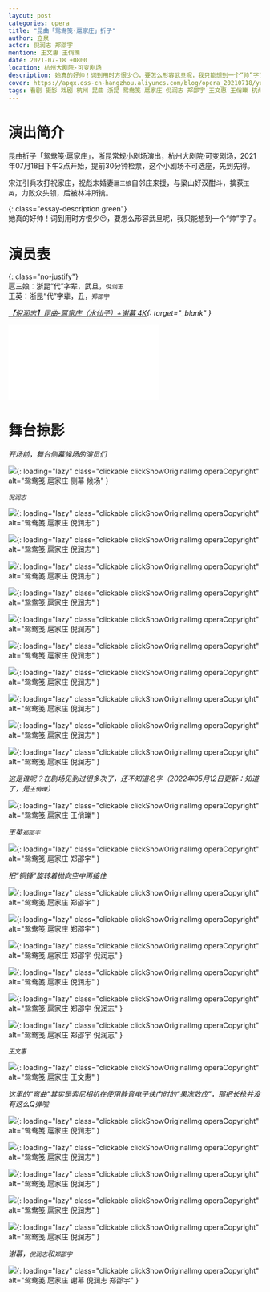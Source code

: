 ```yaml
---
layout: post
categories: opera
title: "昆曲「鸳鸯笺·扈家庄」折子"
author: 立泉
actor: 倪润志 郑邵宇
mention: 王文惠 王俏瓅
date: 2021-07-18 +0800
location: 杭州大剧院·可变剧场
description: 她真的好帅！词到用时方恨少😶，要怎么形容武旦呢，我只能想到一个“帅”字了。
cover: https://apqx.oss-cn-hangzhou.aliyuncs.com/blog/opera_20210718/yuanyangjian_hujiazhuang/DSC06686_thumb.jpg
tags: 看剧 摄影 戏剧 杭州 昆曲 浙昆 鸳鸯笺 扈家庄 倪润志 郑邵宇 王文惠 王俏瓅 杭州大剧院·可变剧场
---
```


# 演出简介

昆曲折子「鸳鸯笺·扈家庄」，浙昆常规小剧场演出，杭州大剧院·可变剧场，2021年07月18日下午2点开始，提前30分钟检票，这个小剧场不可选座，先到先得。

宋江引兵攻打祝家庄，祝彪末婚妻`扈三娘`自邻庄来援，与梁山好汉酣斗，擒获`王英`，力败众头领，后被林冲所擒。

{: class="essay-description green"}  
她真的好帅！词到用时方恨少😶，要怎么形容武旦呢，我只能想到一个“帅”字了。

# 演员表

{: class="no-justify"}  
扈三娘：浙昆“代”字辈，武旦，`倪润志`  
王英：浙昆“代”字辈，丑，`郑邵宇`

*[【倪润志】昆曲-扈家庄（水仙子）+谢幕 4K](https://www.bilibili.com/video/BV1Ch411v7PY){: target="_blank" }*

<div class="video-container">
<iframe loading="lazy" src="//player.bilibili.com/player.html?aid=205688827&bvid=BV1Ch411v7PY&cid=341174839&page=1" scrolling="no" border="0" frameborder="no" framespacing="0" allowfullscreen="true"> </iframe>
</div>

# 舞台掠影

*开场前，舞台侧幕候场的演员们*

![](https://apqx.oss-cn-hangzhou.aliyuncs.com/blog/opera_20210718/yuanyangjian_hujiazhuang/DSC06676_thumb.jpg){: loading="lazy" class="clickable clickShowOriginalImg operaCopyright" alt="鸳鸯笺 扈家庄 侧幕 候场" }

*`倪润志`*

![](https://apqx.oss-cn-hangzhou.aliyuncs.com/blog/opera_20210718/yuanyangjian_hujiazhuang/DSC06677_thumb.jpg){: loading="lazy" class="clickable clickShowOriginalImg operaCopyright" alt="鸳鸯笺 扈家庄 倪润志" }

![](https://apqx.oss-cn-hangzhou.aliyuncs.com/blog/opera_20210718/yuanyangjian_hujiazhuang/DSC06678_thumb.jpg){: loading="lazy" class="clickable clickShowOriginalImg operaCopyright" alt="鸳鸯笺 扈家庄 倪润志" }

![](https://apqx.oss-cn-hangzhou.aliyuncs.com/blog/opera_20210718/yuanyangjian_hujiazhuang/DSC06680_thumb.jpg){: loading="lazy" class="clickable clickShowOriginalImg operaCopyright" alt="鸳鸯笺 扈家庄 倪润志" }

![](https://apqx.oss-cn-hangzhou.aliyuncs.com/blog/opera_20210718/yuanyangjian_hujiazhuang/DSC06686_thumb.jpg){: loading="lazy" class="clickable clickShowOriginalImg operaCopyright" alt="鸳鸯笺 扈家庄 倪润志" }

![](https://apqx.oss-cn-hangzhou.aliyuncs.com/blog/opera_20210718/yuanyangjian_hujiazhuang/DSC06689_thumb.jpg){: loading="lazy" class="clickable clickShowOriginalImg operaCopyright" alt="鸳鸯笺 扈家庄 倪润志" }

![](https://apqx.oss-cn-hangzhou.aliyuncs.com/blog/opera_20210718/yuanyangjian_hujiazhuang/DSC06696_thumb.jpg){: loading="lazy" class="clickable clickShowOriginalImg operaCopyright" alt="鸳鸯笺 扈家庄 倪润志" }

![](https://apqx.oss-cn-hangzhou.aliyuncs.com/blog/opera_20210718/yuanyangjian_hujiazhuang/DSC06711_thumb.jpg){: loading="lazy" class="clickable clickShowOriginalImg operaCopyright" alt="鸳鸯笺 扈家庄 倪润志" }

![](https://apqx.oss-cn-hangzhou.aliyuncs.com/blog/opera_20210718/yuanyangjian_hujiazhuang/DSC06716_thumb.jpg){: loading="lazy" class="clickable clickShowOriginalImg operaCopyright" alt="鸳鸯笺 扈家庄 倪润志" }

![](https://apqx.oss-cn-hangzhou.aliyuncs.com/blog/opera_20210718/yuanyangjian_hujiazhuang/DSC06735_thumb.jpg){: loading="lazy" class="clickable clickShowOriginalImg operaCopyright" alt="鸳鸯笺 扈家庄 倪润志" }

![](https://apqx.oss-cn-hangzhou.aliyuncs.com/blog/opera_20210718/yuanyangjian_hujiazhuang/DSC06737_thumb.jpg){: loading="lazy" class="clickable clickShowOriginalImg operaCopyright" alt="鸳鸯笺 扈家庄 倪润志" }

*这是谁呢？在剧场见到过很多次了，还不知道名字（2022年05月12日更新：知道了，是`王俏瓅`）*

![](https://apqx.oss-cn-hangzhou.aliyuncs.com/blog/opera_20210718/yuanyangjian_hujiazhuang/DSC06748_thumb.jpg){: loading="lazy" class="clickable clickShowOriginalImg operaCopyright" alt="鸳鸯笺 扈家庄 王俏瓅" }

*王英`郑邵宇`*

![](https://apqx.oss-cn-hangzhou.aliyuncs.com/blog/opera_20210718/yuanyangjian_hujiazhuang/DSC06755_thumb.jpg){: loading="lazy" class="clickable clickShowOriginalImg operaCopyright" alt="鸳鸯笺 扈家庄 郑邵宇" }

*把“铜锤”旋转着抛向空中再接住*

![](https://apqx.oss-cn-hangzhou.aliyuncs.com/blog/opera_20210718/yuanyangjian_hujiazhuang/DSC06767_thumb.jpg){: loading="lazy" class="clickable clickShowOriginalImg operaCopyright" alt="鸳鸯笺 扈家庄 郑邵宇" }

![](https://apqx.oss-cn-hangzhou.aliyuncs.com/blog/opera_20210718/yuanyangjian_hujiazhuang/DSC06768_thumb.jpg){: loading="lazy" class="clickable clickShowOriginalImg operaCopyright" alt="鸳鸯笺 扈家庄 郑邵宇" }

![](https://apqx.oss-cn-hangzhou.aliyuncs.com/blog/opera_20210718/yuanyangjian_hujiazhuang/DSC06798_thumb.jpg){: loading="lazy" class="clickable clickShowOriginalImg operaCopyright" alt="鸳鸯笺 扈家庄 郑邵宇 倪润志" }

![](https://apqx.oss-cn-hangzhou.aliyuncs.com/blog/opera_20210718/yuanyangjian_hujiazhuang/DSC06808_thumb.jpg){: loading="lazy" class="clickable clickShowOriginalImg operaCopyright" alt="鸳鸯笺 扈家庄 倪润志" }

![](https://apqx.oss-cn-hangzhou.aliyuncs.com/blog/opera_20210718/yuanyangjian_hujiazhuang/DSC06811_thumb.jpg){: loading="lazy" class="clickable clickShowOriginalImg operaCopyright" alt="鸳鸯笺 扈家庄 郑邵宇 倪润志" }

![](https://apqx.oss-cn-hangzhou.aliyuncs.com/blog/opera_20210718/yuanyangjian_hujiazhuang/DSC06819_thumb.jpg){: loading="lazy" class="clickable clickShowOriginalImg operaCopyright" alt="鸳鸯笺 扈家庄 郑邵宇 倪润志" }

*`王文惠`*

![](https://apqx.oss-cn-hangzhou.aliyuncs.com/blog/opera_20210718/yuanyangjian_hujiazhuang/DSC06832_thumb.jpg){: loading="lazy" class="clickable clickShowOriginalImg operaCopyright" alt="鸳鸯笺 扈家庄 王文惠" }

*这里的“弯曲”其实是索尼相机在使用静音电子快门时的“果冻效应”，那把长枪并没有这么Q弹啦*

![](https://apqx.oss-cn-hangzhou.aliyuncs.com/blog/opera_20210718/yuanyangjian_hujiazhuang/DSC06837_thumb.jpg){: loading="lazy" class="clickable clickShowOriginalImg operaCopyright" alt="鸳鸯笺 扈家庄 倪润志" }

![](https://apqx.oss-cn-hangzhou.aliyuncs.com/blog/opera_20210718/yuanyangjian_hujiazhuang/DSC06838_thumb.jpg){: loading="lazy" class="clickable clickShowOriginalImg operaCopyright" alt="鸳鸯笺 扈家庄 倪润志" }

![](https://apqx.oss-cn-hangzhou.aliyuncs.com/blog/opera_20210718/yuanyangjian_hujiazhuang/DSC06858_thumb.jpg){: loading="lazy" class="clickable clickShowOriginalImg operaCopyright" alt="鸳鸯笺 扈家庄 倪润志" }

![](https://apqx.oss-cn-hangzhou.aliyuncs.com/blog/opera_20210718/yuanyangjian_hujiazhuang/DSC06885_thumb.jpg){: loading="lazy" class="clickable clickShowOriginalImg operaCopyright" alt="鸳鸯笺 扈家庄 倪润志" }

![](https://apqx.oss-cn-hangzhou.aliyuncs.com/blog/opera_20210718/yuanyangjian_hujiazhuang/DSC06888_thumb.jpg){: loading="lazy" class="clickable clickShowOriginalImg operaCopyright" alt="鸳鸯笺 扈家庄 倪润志" }

*谢幕，`倪润志`和`郑邵宇`*

![](https://apqx.oss-cn-hangzhou.aliyuncs.com/blog/opera_20210718/yuanyangjian_hujiazhuang/DSC07112_thumb.jpg){: loading="lazy" class="clickable clickShowOriginalImg operaCopyright" alt="鸳鸯笺 扈家庄 谢幕 倪润志 郑邵宇" }
